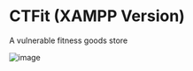 # CTFit (XAMPP Version)
A vulnerable fitness goods store

![image](https://github.com/user-attachments/assets/8f6d9c8c-071e-44ec-aeef-b4c5831265c7)
